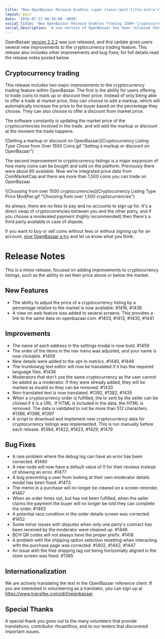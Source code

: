 ```yaml
---
title: "New OpenBazaar Release Enables <span class='post-title-extra'>Trading 1500+ Cryptocurrencies</span>"
layout: post
date: '2018-07-27 08:30:00 -0600'
social_title: 'New OpenBazaar Release Enables Trading 1500+ Cryptocurrencies'
social_description: 'A new version of OpenBazaar has been released that makes several improvements to cryptocurrency trading.'
---
```


OpenBazaar [version 2.2.2](https://github.com/OpenBazaar/openbazaar-desktop/releases/tag/v2.2.2) was just released, and this update gives users several new improvements to the cryptocurrency trading feature. This release also includes other improvements and bug fixes; for full details read the release notes posted below.

## Cryptocurrency trading

This release includes two major improvements to the cryptocurrency trading feature within OpenBazaar.
The first is the ability for users offering to trade coins to mark up or discount their price. Instead of only being able to offer a trade at market price, they can choose to add a markup, which will automatically increase the price to the buyer based on the percentage they choose. They can also choose to offer a discount from market price.

The software constantly is updating the market price of the cryptocurrencies involved in the trade, and will add the markup or discount at the moment the trade happens.

![Setting a markup or discount on OpenBazaar](Cryptocurrency Listing Type Chose from Over 1500 Coins.gif "Setting a markup or discount on OpenBazaar")  


The second improvement to cryptocurrency listings is a major expansion of how many coins can be bought and sold on the platform. Previously there were about 60 available. Now we're integrated price data from CoinMarketCap and there are more than 1,500 coins you can trade on OpenBazaar.  

![Choosing from over 1500 cryptocurrencies](Cryptocurrency Listing Type Price Modifier.gif "Choosing from over 1,500 cryptocurrencies")  

As always, there are no fees to pay and no accounts to sign up for. It's a direct swap of cryptocurrencies between you and the other party, and if you choose a moderated payment (highly recommended) then there's a third party available in case of dispute.

If you want to buy or sell coins without fees or without signing up for an account, [give OpenBazaar a try](https://www.openbazaar.org/download/) and let us know what you think.

# Release Notes

This is a minor release, focused on adding improvements to cryptocurrency listings, such as the ability to set their price above or below the market.

## New Features

* The ability to adjust the price of a cryptocurrency listing by a percentage relative to the market is now available. #1416, #1438
* A view on web feature was added to several screens. This provides a link to the same data on openbazaar.com. #1403, #1413, #1430, #1441
  
## Improvements

* The name of each address in the settings modal is now bold. #1459
* The order of the items in the nav menu was adjusted, and your name is now clickable. #1459
* New details were added to the opt-in metrics. #1440, #1446
* The trumbowyg text editor will now be translated if it has the required language files. #1436
* Moderators that don't use the same cryptocurrency as the user cannot be added as a moderator. If they were already added, they will be marked as invalid so they can be removed. #1420
* Non-translated text is now translated. #1392, #1382, #1435
* When a cryptocurrency order is fulfilled, the tx sent by the seller can be clicked if it is a URL. If HTML is included in the data, the HTML is removed. The data is validated to not be more than 512 characters. #1386, #1396, #1397
* A script to download and implement new cryptocurrency data for cryptocurrency listings was implemented. This is run manually before each release. #1384, #1422, #1423, #1429, #1479
  
## Bug Fixes

* A rare problem where the debug log can have an error has been corrected. #1480
* A new node will now have a default value of 0 for their reviews instead of showing an error. #1477
* A bug preventing a user from looking at their own moderator details modal has been fixed. #1473
* The memo in a purchase will no longer be cleared on a screen rerender. #1467
* When an order times out, but has not been fulfilled, when the seller claims the payment the buyer will no longer be told they can complete the order. #1463
* A potential race condition in the order details screen was corrected. #1452
* Some minor issues with disputes when only one party's contract has been received by the moderator were cleaned up. #1448
* BCH QR codes will not always have the proper prefix. #1418
* A problem with the shipping option selection resetting when interacting with the purchase page was corrected. #1402, #1442, #1447
* An issue with the free shipping tag not being horizontally aligned in the store screen was fixed. #1385
  
## Internationalization

We are actively translating the text in the OpenBazaar reference client. If you are interested in volunteering as a translator, you can sign up at https://www.transifex.com/ob1/openbazaar

## Special Thanks

A special thank you goes out to the many volunteers that provide translations, contributor rhcastilhos, and to our testers that discovered important issues.

